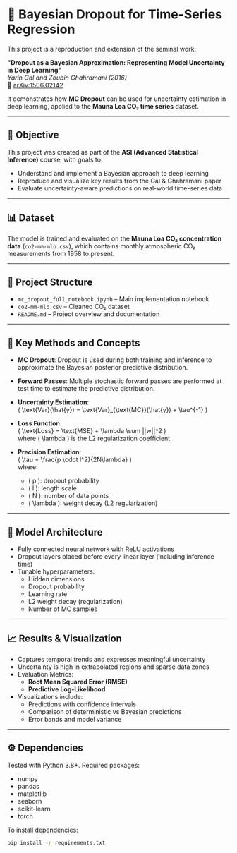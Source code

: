 # 🧠 Bayesian Dropout for Time-Series Regression

This project is a reproduction and extension of the seminal work:

**"Dropout as a Bayesian Approximation: Representing Model Uncertainty in Deep Learning"**  
*Yarin Gal and Zoubin Ghahramani (2016)*  
📄 [arXiv:1506.02142](https://arxiv.org/abs/1506.02142)

It demonstrates how **MC Dropout** can be used for uncertainty estimation in deep learning, applied to the **Mauna Loa CO₂ time series** dataset.

---

## 🎯 Objective

This project was created as part of the **ASI (Advanced Statistical Inference)** course, with goals to:

- Understand and implement a Bayesian approach to deep learning
- Reproduce and visualize key results from the Gal & Ghahramani paper
- Evaluate uncertainty-aware predictions on real-world time-series data

---

## 📊 Dataset

The model is trained and evaluated on the **Mauna Loa CO₂ concentration data** (`co2-mm-mlo.csv`), which contains monthly atmospheric CO₂ measurements from 1958 to present.

---

## 📁 Project Structure

- `mc_dropout_full_notebook.ipynb` – Main implementation notebook
- `co2-mm-mlo.csv` – Cleaned CO₂ dataset
- `README.md` – Project overview and documentation

---

## 🧠 Key Methods and Concepts

- **MC Dropout**: Dropout is used during both training and inference to approximate the Bayesian posterior predictive distribution.

- **Forward Passes**: Multiple stochastic forward passes are performed at test time to estimate the predictive distribution.

- **Uncertainty Estimation**:  
  \( \text{Var}(\hat{y}) = \text{Var}_{\text{MC}}(\hat{y}) + \tau^{-1} \)

- **Loss Function**:  
  \( \text{Loss} = \text{MSE} + \lambda \sum ||w||^2 \)  
  where \( \lambda \) is the L2 regularization coefficient.

- **Precision Estimation**:  
  \( \tau = \frac{p \cdot l^2}{2N\lambda} \)  
  where:  
  - \( p \): dropout probability  
  - \( l \): length scale  
  - \( N \): number of data points  
  - \( \lambda \): weight decay (L2 regularization)


---

## 🧪 Model Architecture

- Fully connected neural network with ReLU activations
- Dropout layers placed before every linear layer (including inference time)
- Tunable hyperparameters:
  - Hidden dimensions
  - Dropout probability
  - Learning rate
  - L2 weight decay (regularization)
  - Number of MC samples

---

## 📈 Results & Visualization

- Captures temporal trends and expresses meaningful uncertainty
- Uncertainty is high in extrapolated regions and sparse data zones
- Evaluation Metrics:
  - **Root Mean Squared Error (RMSE)**
  - **Predictive Log-Likelihood**
- Visualizations include:
  - Predictions with confidence intervals
  - Comparison of deterministic vs Bayesian predictions
  - Error bands and model variance

---

## ⚙️ Dependencies

Tested with Python 3.8+. Required packages:

- numpy
- pandas
- matplotlib
- seaborn
- scikit-learn
- torch

To install dependencies:

```bash
pip install -r requirements.txt
